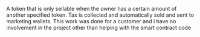 A token that is only sellable when the owner has a certain amount of another specified token. Tax is collected and automatically sold and sent to marketing wallets. This work was done for a customer and i have no involvement in the project other than helping with the smart contract code
